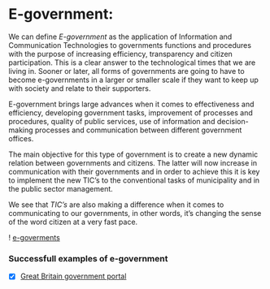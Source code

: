 # E-government:

We can define *E-government* as the application of Information and Communication Technologies to governments functions and procedures with the purpose of increasing efficiency, transparency and citizen participation. This is a clear answer to the technological times that we are living in. Sooner or later, all forms of governments are going to have to become e-governments in a larger or smaller scale if they want to keep up with society and relate to their supporters. 

E-government brings large advances when it comes to effectiveness and efficiency, developing government tasks, improvement of processes and procedures, quality of public services, use of information and decision-making processes and communication between different government offices.
 
The main objective for this type of government is to create a new dynamic relation between governments and citizens. The latter will now increase in communication with their governments and in order to achieve this it is key to implement the new TIC’s to the conventional tasks of municipality and in the public sector management.

We see that *TIC’s* are also making a difference when it comes to communicating to our governments, in other words, it’s changing the sense of the word citizen at a very fast pace.  

! [e-goverments](https://i0.wp.com/cdn.ekendraonline.com/img/eGovernment-uses-digital-tools-and-systems-to-provide-better-public-services-to-citizens-and-business-Europa.jpg?fit=1000%2C750&ssl=1)

### Successfull examples of e-government

- [X] [Great Britain government portal](https://www.gov.uk)

